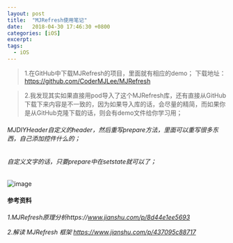 ```yaml
---
layout: post
title:  "MJRefresh使用笔记"
date:   2018-04-30 17:46:30 +0800
categories: [iOS]
excerpt: 
tags:
  - iOS
---
```


> 1.在GitHub中下载MJRefresh的项目，里面就有相应的demo；
> 下载地址：https://github.com/CoderMJLee/MJRefresh

> 2.我发现其实如果直接用pod导入了这个MJRefresh库，还有直接从GitHub下载下来内容是不一致的，因为如果导入库的话，会尽量的精简，而如果你是从GitHub克隆下载的话，则会有demo文件给你学习用；

###### MJDIYHeader自定义的header，然后重写prepare方法，里面可以重写很多东西，自己添加控件什么的；

###### 自定义文字的话，只要prepare中在setstate就可以了；

![image](https://liuyujiahaha.github.io/blogPic/MJRefresh类的关系.jpg)




#### 参考资料
*1.MJRefresh原理分析https://www.jianshu.com/p/8d44e1ee5693*

*2.解读 MJRefresh 框架 https://www.jianshu.com/p/437095c88717*